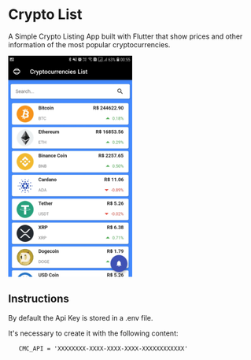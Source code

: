 # Crypto List

A Simple Crypto Listing App built with Flutter that show prices and other information of the most popular cryptocurrencies.


<img src="crypto_app_screenshot.jpeg" width="50%" height="50%">

## Instructions

By default the Api Key is stored in a .env file.


It's necessary to create it with the following content:
```dotenv
   CMC_API = 'XXXXXXXX-XXXX-XXXX-XXXX-XXXXXXXXXXXX'
   ```
